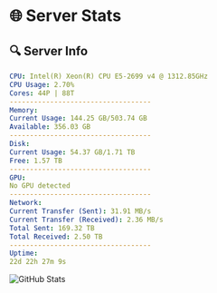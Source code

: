 # 🌐 Server Stats
## 🔍 Server Info
```yaml
CPU: Intel(R) Xeon(R) CPU E5-2699 v4 @ 1312.85GHz
CPU Usage: 2.70%
Cores: 44P | 88T
-----------------------------------
Memory:
Current Usage: 144.25 GB/503.74 GB
Available: 356.03 GB
-----------------------------------
Disk:
Current Usage: 54.37 GB/1.71 TB
Free: 1.57 TB
-----------------------------------
GPU:
No GPU detected
-----------------------------------
Network:
Current Transfer (Sent): 31.91 MB/s
Current Transfer (Received): 2.36 MB/s
Total Sent: 169.32 TB
Total Received: 2.50 TB
-----------------------------------
Uptime:
22d 22h 27m 9s
```
![GitHub Stats](https://img.shields.io/badge/Updated-2025-03-02_21:10:27-blue)